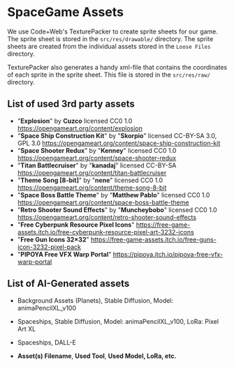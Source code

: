 # SpaceGame Assets

We use Code+Web's TexturePacker to create sprite sheets for our game. The sprite sheet is stored in
the `src/res/drawable/` directory.
The sprite sheets are created from the individual assets stored in the `Loose Files` directory.

TexturePacker also generates a handy xml-file that contains the coordinates of each sprite in
the sprite sheet.
This file is stored in the `src/res/raw/` directory.

## List of used 3rd party assets

- "**Explosion**" by **Cuzco** licensed CC0 1.0 https://opengameart.org/content/explosion
- "**Space Ship Construction Kit**" by "**Skorpio**" licensed CC-BY-SA 3.0, GPL 3.0 https://opengameart.org/content/space-ship-construction-kit
- "**Space Shooter Redux**" by "**Kenney**" licensed CC0 1.0 https://opengameart.org/content/space-shooter-redux
- "**Titan Battlecruiser**" by "**kanadaj**" licensed CC-BY-SA https://opengameart.org/content/titan-battlecruiser
- "**Theme Song [8-bit]**" by "**nene**" licensed CC0 1.0  https://opengameart.org/content/theme-song-8-bit
- "**Space Boss Battle Theme**" by "**Matthew Pablo**" licensed CC0 1.0 https://opengameart.org/content/space-boss-battle-theme
- "**Retro Shooter Sound Effects**" by "**Muncheybobo**" licensed CC0 1.0 https://opengameart.org/content/retro-shooter-sound-effects
- "**Free Cyberpunk Resource Pixel Icons**" https://free-game-assets.itch.io/free-cyberpunk-resource-pixel-art-3232-icons
- "**Free Gun Icons 32×32**" https://free-game-assets.itch.io/free-guns-icon-3232-pixel-pack
- "**PIPOYA Free VFX Warp Portal**" https://pipoya.itch.io/pipoya-free-vfx-warp-portal

## List of AI-Generated assets
- Background Assets (Planets), Stable Diffusion, Model: animaPencilXL_v100
- Spaceships, Stable Diffusion, Model: animaPencilXL_v100, LoRa: Pixel Art XL
- Spaceships, DALL-E

- **Asset(s) Filename**, **Used Tool**, **Used Model, LoRa, etc.**

